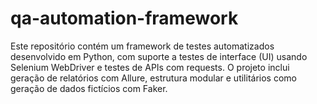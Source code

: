 # qa-automation-framework
Este repositório contém um framework de testes automatizados desenvolvido em Python, com suporte a testes de interface (UI) usando Selenium WebDriver e testes de APIs com requests. O projeto inclui geração de relatórios com Allure, estrutura modular e utilitários como geração de dados fictícios com Faker.
